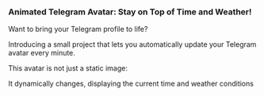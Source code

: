 ### Animated Telegram Avatar: Stay on Top of Time and Weather!

Want to bring your Telegram profile to life?

Introducing a small project that lets you automatically update your Telegram avatar every minute.

This avatar is not just a static image:

It dynamically changes, displaying the current time and weather conditions
